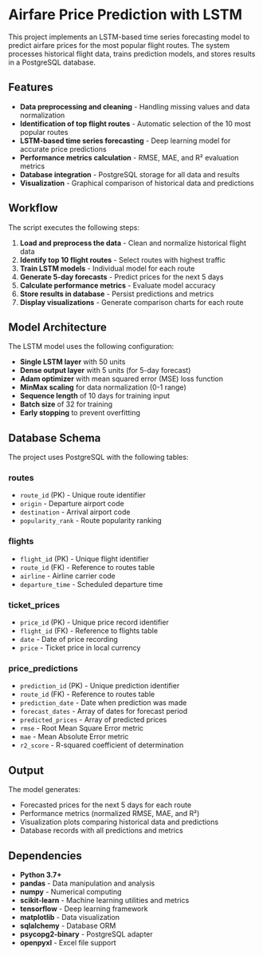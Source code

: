 # Airfare Price Prediction with LSTM

This project implements an LSTM-based time series forecasting model to predict airfare prices for the most popular flight routes. The system processes historical flight data, trains prediction models, and stores results in a PostgreSQL database.

## Features

- **Data preprocessing and cleaning** - Handling missing values and data normalization
- **Identification of top flight routes** - Automatic selection of the 10 most popular routes
- **LSTM-based time series forecasting** - Deep learning model for accurate price predictions
- **Performance metrics calculation** - RMSE, MAE, and R² evaluation metrics
- **Database integration** - PostgreSQL storage for all data and results
- **Visualization** - Graphical comparison of historical data and predictions

## Workflow

The script executes the following steps:

1. **Load and preprocess the data** - Clean and normalize historical flight data
2. **Identify top 10 flight routes** - Select routes with highest traffic
3. **Train LSTM models** - Individual model for each route
4. **Generate 5-day forecasts** - Predict prices for the next 5 days
5. **Calculate performance metrics** - Evaluate model accuracy
6. **Store results in database** - Persist predictions and metrics
7. **Display visualizations** - Generate comparison charts for each route

## Model Architecture

The LSTM model uses the following configuration:

- **Single LSTM layer** with 50 units
- **Dense output layer** with 5 units (for 5-day forecast)
- **Adam optimizer** with mean squared error (MSE) loss function
- **MinMax scaling** for data normalization (0-1 range)
- **Sequence length** of 10 days for training input
- **Batch size** of 32 for training
- **Early stopping** to prevent overfitting

## Database Schema

The project uses PostgreSQL with the following tables:

### routes
- `route_id` (PK) - Unique route identifier
- `origin` - Departure airport code
- `destination` - Arrival airport code
- `popularity_rank` - Route popularity ranking

### flights
- `flight_id` (PK) - Unique flight identifier
- `route_id` (FK) - Reference to routes table
- `airline` - Airline carrier code
- `departure_time` - Scheduled departure time

### ticket_prices
- `price_id` (PK) - Unique price record identifier
- `flight_id` (FK) - Reference to flights table
- `date` - Date of price recording
- `price` - Ticket price in local currency

### price_predictions
- `prediction_id` (PK) - Unique prediction identifier
- `route_id` (FK) - Reference to routes table
- `prediction_date` - Date when prediction was made
- `forecast_dates` - Array of dates for forecast period
- `predicted_prices` - Array of predicted prices
- `rmse` - Root Mean Square Error metric
- `mae` - Mean Absolute Error metric
- `r2_score` - R-squared coefficient of determination

## Output

The model generates:
- Forecasted prices for the next 5 days for each route
- Performance metrics (normalized RMSE, MAE, and R²)
- Visualization plots comparing historical data and predictions
- Database records with all predictions and metrics

## Dependencies

- **Python 3.7+**
- **pandas** - Data manipulation and analysis
- **numpy** - Numerical computing
- **scikit-learn** - Machine learning utilities and metrics
- **tensorflow** - Deep learning framework
- **matplotlib** - Data visualization
- **sqlalchemy** - Database ORM
- **psycopg2-binary** - PostgreSQL adapter
- **openpyxl** - Excel file support
